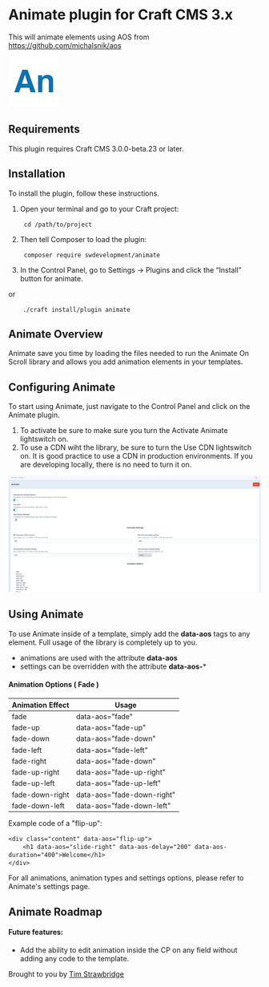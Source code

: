 # Animate plugin for Craft CMS 3.x

This will animate elements using AOS from https://github.com/michalsnik/aos

![Screenshot](resources/img/animate-logo.png)


## Requirements

This plugin requires Craft CMS 3.0.0-beta.23 or later.

## Installation

To install the plugin, follow these instructions.

1. Open your terminal and go to your Craft project:

        cd /path/to/project

2. Then tell Composer to load the plugin:

        composer require swdevelopment/animate



3. In the Control Panel, go to Settings → Plugins and click the “Install” button for animate.

  or

        ./craft install/plugin animate


## Animate Overview

Animate save you time by loading the files needed to run the Animate On Scroll library and allows you add animation elements in your templates.  


## Configuring Animate

To start using Animate, just navigate to the Control Panel and click on the Animate plugin.

1. To activate be sure to make sure you turn the Activate Animate lightswitch on.
2. To use a CDN wiht the library, be sure to turn the Use CDN lightswitch on. It is good practice to use a CDN in production environments. If you are developing locally, there is no need to turn it on.


![Screenshot](resources/img/animate-settings.png)

## Using Animate

To use Animate inside of a template, simply add the **data-aos** tags to any element. Full usage of the library is completely up to you.

- animations are used with the attribute **data-aos**  
- settings can be overridden with the attribute **data-aos-***

#### Animation Options ( Fade )
| Animation Effect | Usage  |  
|------|-----------------|
|fade  | data-aos="fade" |
|    fade-up  |         data-aos="fade-up"        |  
|   fade-down   | data-aos="fade-down"                |
|   fade-left   | data-aos="fade-left"                |
|   fade-right   | data-aos="fade-down"                |
|   fade-up-right   | data-aos="fade-up-right"                |
|   fade-up-left   | data-aos="fade-up-left"                |
|   fade-down-right   | data-aos="fade-down-right"                |   
|   fade-down-left   | data-aos="fade-down-left"                |

Example code of a "flip-up":

    <div class="content" data-aos="flip-up">
        <h1 data-aos="slide-right" data-aos-delay="200" data-aos-duration="400">Welcome</h1>
    </div>

For all animations, animation types and settings options, please refer to Animate's settings page.    


## Animate Roadmap

#### Future features:
  - Add the ability to edit animation inside the CP on any field without adding any code to the template.


Brought to you by [Tim Strawbridge](https://swdevteam.com)
